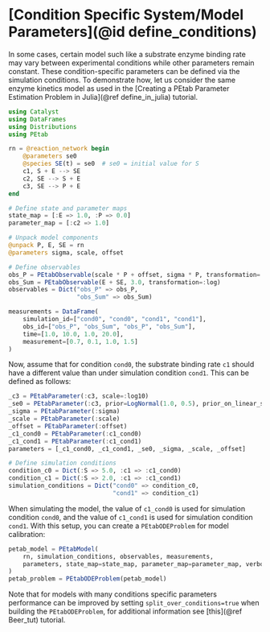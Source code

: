 # [Condition Specific System/Model Parameters](@id define_conditions)

In some cases, certain model such like a substrate enzyme binding rate may vary between experimental conditions while other parameters remain constant. These condition-specific parameters can be defined via the simulation conditions. To demonstrate how, let us consider the same enzyme kinetics model as used in the [Creating a PEtab Parameter Estimation Problem in Julia](@ref define_in_julia) tutorial.

```julia
using Catalyst
using DataFrames
using Distributions
using PEtab

rn = @reaction_network begin
    @parameters se0
    @species SE(t) = se0  # se0 = initial value for S
    c1, S + E --> SE
    c2, SE --> S + E
    c3, SE --> P + E
end

# Define state and parameter maps
state_map = [:E => 1.0, :P => 0.0]
parameter_map = [:c2 => 1.0]

# Unpack model components
@unpack P, E, SE = rn
@parameters sigma, scale, offset

# Define observables
obs_P = PEtabObservable(scale * P + offset, sigma * P, transformation=:lin)
obs_Sum = PEtabObservable(E + SE, 3.0, transformation=:log)
observables = Dict("obs_P" => obs_P,
                   "obs_Sum" => obs_Sum)

measurements = DataFrame(
    simulation_id=["cond0", "cond0", "cond1", "cond1"],
    obs_id=["obs_P", "obs_Sum", "obs_P", "obs_Sum"],
    time=[1.0, 10.0, 1.0, 20.0],
    measurement=[0.7, 0.1, 1.0, 1.5]
)
```

Now, assume that for condition `cond0`, the substrate binding rate `c1` should have a different value than under simulation condition `cond1`. This can be defined as follows:

```julia
_c3 = PEtabParameter(:c3, scale=:log10)
_se0 = PEtabParameter(:c3, prior=LogNormal(1.0, 0.5), prior_on_linear_scale=true)
_sigma = PEtabParameter(:sigma)
_scale = PEtabParameter(:scale)
_offset = PEtabParameter(:offset)
_c1_cond0 = PEtabParameter(:c1_cond0)
_c1_cond1 = PEtabParameter(:c1_cond1)
parameters = [_c1_cond0, _c1_cond1, _se0, _sigma, _scale, _offset]

# Define simulation conditions
condition_c0 = Dict(:S => 5.0, :c1 => :c1_cond0)
condition_c1 = Dict(:S => 2.0, :c1 => :c1_cond1)
simulation_conditions = Dict("cond0" => condition_c0,
                             "cond1" => condition_c1)
```

When simulating the model, the value of `c1_cond0` is used for simulation condition `cond0`, and the value of `c1_cond1` is used for simulation condition `cond1`. With this setup, you can create a `PEtabODEProblem` for model calibration:

```julia
petab_model = PEtabModel(
    rn, simulation_conditions, observables, measurements,
    parameters, state_map=state_map, parameter_map=parameter_map, verbose=true
)
petab_problem = PEtabODEProblem(petab_model)
```

Note that for models with many conditions specific parameters performance can be improved by setting `split_over_conditions=true` when building the `PEtabODEProblem`, for additional information see [this](@ref Beer_tut) tutorial.